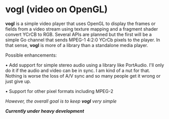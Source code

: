 vogl (video on OpenGL)
======================

**vogl** is a simple video player that uses OpenGL to display the frames or fields from a video stream using texture mapping and a fragment shader convert YCrCB to RGB. Several APIs are planned but the first will be a simple Go channel that sends MPEG-1 4:2:0 YCrCb pixels to the player. In that sense, **vogl** is more of a library than a standalone media player.

Possible enhancements:

• Add support for simple stereo audio using a library like PortAudio. I'll only do it if the audio and video can be in sync. I am kind of a nut for that. Nothing is worse the loss of A/V sync and so many people get it wrong or just give up.

• Support for other pixel formats including MPEG-2  


*However, the overall goal is to keep **vogl** very simple*

***Currently under heavy development***
